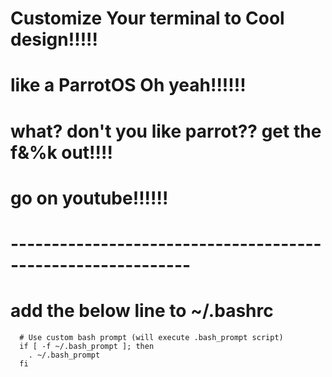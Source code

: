 # Customize Your terminal to Cool design!!!!!
# like a ParrotOS Oh yeah!!!!!!
# what? don't you like parrot?? get the f&%k out!!!!
# go on youtube!!!!!!

# ------------------------------------------------------------
# add the below line to ~/.bashrc
```
  # Use custom bash prompt (will execute .bash_prompt script)
  if [ -f ~/.bash_prompt ]; then
    . ~/.bash_prompt
  fi
```

